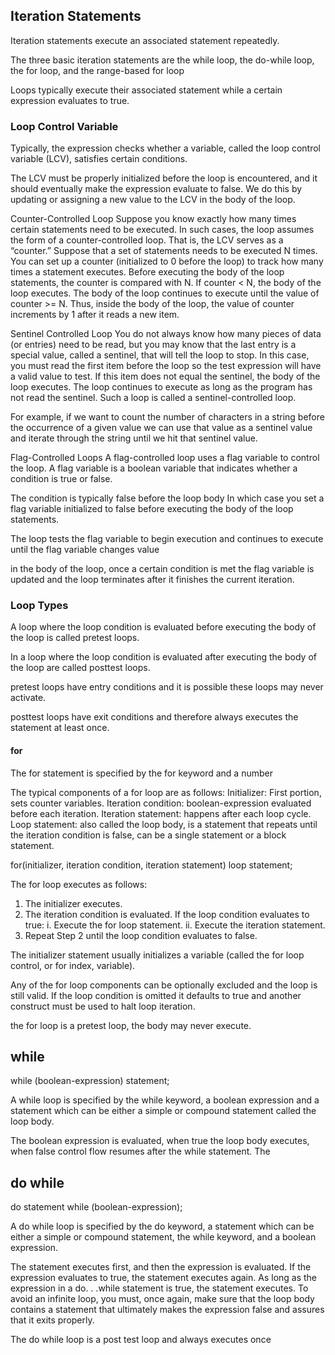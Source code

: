 ## Iteration Statements
Iteration statements execute an associated statement repeatedly.

The three basic iteration statements are the while loop, the do-while loop, the for loop, and the range-based for loop

Loops typically execute their associated statement while a certain expression evaluates to true.

### Loop Control Variable
Typically, the expression checks whether a variable, called the loop control variable (LCV), satisfies certain conditions.

The LCV must be properly initialized before the loop is encountered, and it should eventually make the expression evaluate to false. We do this by updating or assigning a new value to the LCV in the body of the loop.

Counter-Controlled Loop
Suppose you know exactly how many times certain statements need to be executed. In such cases, the loop assumes the form of a counter-controlled loop. That is, the LCV serves as a “counter.” Suppose that a set of statements needs to be executed N times. You can set up a counter (initialized to 0 before the loop) to track how many times a statement executes. Before executing the body of the loop statements, the counter is compared with N. If counter < N, the body of the loop executes. The body of the loop continues to execute until the value of counter >= N. Thus, inside the body of the loop, the value of counter increments by 1 after it reads a new item.



Sentinel Controlled Loop
You do not always know how many pieces of data (or entries) need to be read, but you may know that the last entry is a special value, called a sentinel, that will tell the loop to stop. In this case, you must read the first item before the loop so the test expression will have a valid value to test. If this item does not equal the sentinel, the body of the loop executes. The loop continues to execute as long as the program has not read the sentinel. Such a loop is called a sentinel-controlled loop.

For example, if we want to count the number of characters in a string before the occurrence of a given value we can use that value as a sentinel value and iterate through the string until we hit that sentinel value.



Flag-Controlled Loops
A flag-controlled loop uses a flag variable to control the loop. A flag variable is a boolean variable that indicates whether a condition is true or false.

The condition is typically false before the loop body
In which case you set a flag variable initialized to false before executing the body of the loop statements.

The loop tests the flag variable to begin execution and continues to execute until the flag variable changes value

in the body of the loop, once a certain condition is met the flag variable is updated and the loop terminates after it finishes the current iteration.




### Loop Types
A loop where the loop condition is evaluated before executing the body of the loop is called pretest loops.

In a loop where the loop condition is evaluated after executing the body of the loop are called posttest loops.

pretest loops have entry conditions and it is possible these loops may never activate.

posttest loops have exit conditions and therefore always executes the statement at least once.

#### for
The for statement is specified by the for keyword and a number

The typical components of a for loop are as follows:
  Initializer: First portion, sets counter variables.
  Iteration condition: boolean-expression evaluated before each iteration.
  Iteration statement: happens after each loop cycle.
  Loop statement: also called the loop body, is a statement that repeats until the iteration condition is false, can be a single statement or a block statement.

for(initializer, iteration condition, iteration statement)
  loop statement;

The for loop executes as follows:
1. The initializer executes.
2. The iteration condition is evaluated. If the loop condition evaluates to true:
  i. Execute the for loop statement.
  ii. Execute the iteration statement.
3. Repeat Step 2 until the loop condition evaluates to false.

The initializer statement usually initializes a variable (called the for loop control, or for index, variable).

Any of the for loop components can be optionally excluded and the loop is still valid. If the loop condition is omitted it defaults to true and another construct must be used to halt loop iteration.

the for loop is a pretest loop, the body may never execute.

## while
while (boolean-expression)
  statement;

A while loop is specified by the while keyword, a boolean expression and a statement which can be either a simple or compound statement called the loop body.

The boolean expression is evaluated, when true the loop body executes, when false control flow resumes after the while statement. The

## do while
do
  statement
while (boolean-expression);

A do while loop is specified by the do keyword, a statement which can be either a simple or compound statement, the while keyword, and a boolean expression.


The statement executes first, and then the expression is evaluated. If the expression evaluates to true, the statement executes again. As long as the expression in a do. . .while statement is true, the statement executes. To avoid an infinite loop, you must, once again, make sure that the loop body contains a statement that ultimately makes the expression false and assures that it exits properly.

The do while loop is a post test loop and always executes once
